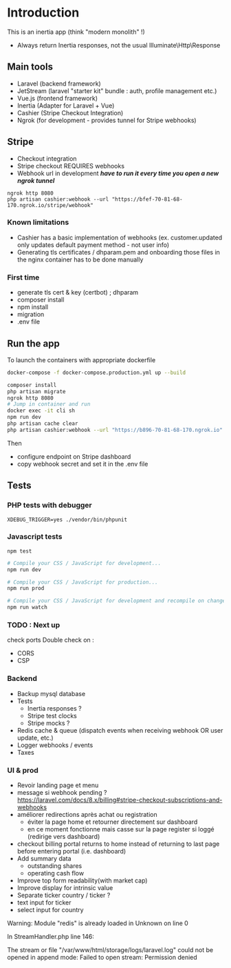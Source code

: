 # Introduction
This is an inertia app (think "modern monolith" !)
*  Always return Inertia responses, not the usual Illuminate\Http\Response

## Main tools
 * Laravel (backend framework)
 * JetStream (laravel "starter kit" bundle : auth, profile management etc.)
 * Vue.js (frontend framework)
 * Inertia (Adapter for Laravel + Vue)
 * Cashier (Stripe Checkout Integration)
 * Ngrok (for development - provides tunnel for Stripe webhooks)

## Stripe
* Checkout integration
* Stripe checkout REQUIRES webhooks
* Webhook url in development ***have to run it every time you open a new ngrok tunnel***
```shell
ngrok http 8080
php artisan cashier:webhook --url "https://bfef-70-81-68-170.ngrok.io/stripe/webhook"
``` 

### Known limitations
* Cashier has a basic implementation of webhooks (ex. customer.updated only updates default payment method - not user info)
* Generating tls certificates / dhparam.pem and onboarding those files in the nginx container has to be done manually 

### First time
* generate tls cert & key (certbot) ; dhparam
* composer install
* npm install
* migration
* .env file

## Run the app
To launch the containers with appropriate dockerfile
```sh
docker-compose -f docker-compose.production.yml up --build
```

```sh
composer install
php artisan migrate
ngrok http 8080
# Jump in container and run
docker exec -it cli sh
npm run dev
php artisan cache clear
php artisan cashier:webhook --url "https://b896-70-81-68-170.ngrok.io"
```
Then 
* configure endpoint on Stripe dashboard
* copy webhook secret and set it in the .env file

## Tests

### PHP tests with debugger
```shell
XDEBUG_TRIGGER=yes ./vendor/bin/phpunit
```

### Javascript tests
```shell
npm test
```

```sh
# Compile your CSS / JavaScript for development...
npm run dev

# Compile your CSS / JavaScript for production...
npm run prod

# Compile your CSS / JavaScript for development and recompile on change...
npm run watch
```

### TODO : Next up
check ports
Double check on :
* CORS
* CSP

### Backend
* Backup mysql database
* Tests
  * Inertia responses ?
  * Stripe test clocks
  * Stripe mocks ?
* Redis cache & queue (dispatch events when receiving webhook OR user update, etc.)
* Logger webhooks / events
* Taxes

### UI & prod
* Revoir landing page et menu
* message si webhook pending ? https://laravel.com/docs/8.x/billing#stripe-checkout-subscriptions-and-webhooks
* améliorer redirections après achat ou registration
    * éviter la page home et retourner directement sur dashboard
    * en ce moment fonctionne mais casse sur la page register si loggé (redirige vers dashboard)
* checkout billing portal returns to home instead of returning to last page before entering portal (i.e. dashboard)
* Add summary data
    * outstanding shares
    * operating cash flow
* Improve top form readability(with market cap)
* Improve display for intrinsic value
* Separate ticker country / ticker ?
* text input for ticker
* select input for country



Warning: Module "redis" is already loaded in Unknown on line 0

In StreamHandler.php line 146:

The stream or file "/var/www/html/storage/logs/laravel.log" could not be opened in append mode: Failed to open stream: Permission denied  
